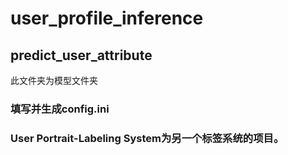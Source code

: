 # user_profile_inference

## predict_user_attribute
此文件夹为模型文件夹

### 填写并生成config.ini

### User Portrait-Labeling System为另一个标签系统的项目。

